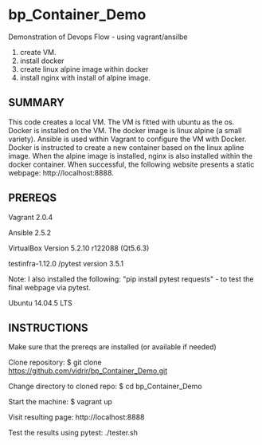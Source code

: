 # bp_Container_Demo
Demonstration of Devops Flow - using vagrant/ansilbe 
1. create VM.
2. install docker
3. create linux alpine image within docker
4. install nginx with install of alpine image.


SUMMARY
--------
This code creates a local VM.  The VM is fitted with ubuntu as the os.  Docker is installed on the VM.  The docker image is linux alpine (a small variety).  Ansible is used within Vagrant to configure the VM with Docker.  Docker is instructed to create a new container based on the linux apline image.  When the alpine image is installed, nginx is also installed within the docker container.  When successful, the following website presents a static webpage: http://localhost:8888. 


PREREQS
--------

Vagrant 2.0.4 

Ansible 2.5.2 

VirtualBox Version 5.2.10 r122088 (Qt5.6.3) 

testinfra-1.12.0 /pytest version 3.5.1 

  Note: 
    I also installed the following: "pip install pytest requests" - to test the final webpage via pytest. 
    
Ubuntu 14.04.5 LTS 


INSTRUCTIONS
-------------
Make sure that the prereqs are installed (or available if needed)

Clone repository:
  $ git clone https://github.com/vidrir/bp_Container_Demo.git

Change directory to cloned repo:
  $ cd bp_Container_Demo
  
Start the machine:
  $ vagrant up
  
Visit resulting page: http://localhost:8888

Test the results using pytest: ./tester.sh


